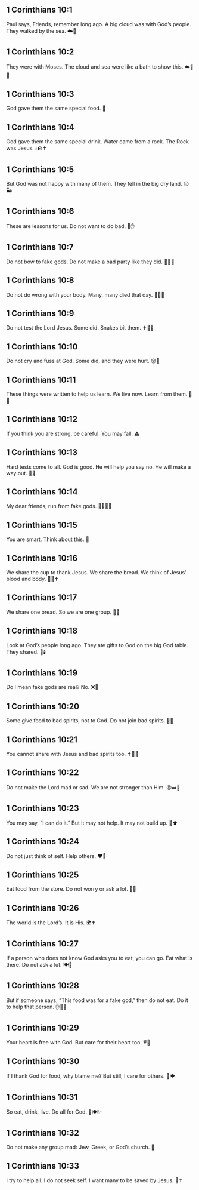 ## 1 Corinthians 10:1
Paul says, Friends, remember long ago. A big cloud was with God’s people. They walked by the sea. ☁️🌊
## 1 Corinthians 10:2
They were with Moses. The cloud and sea were like a bath to show this. ☁️🌊🛁
## 1 Corinthians 10:3
God gave them the same special food. 🍞
## 1 Corinthians 10:4
God gave them the same special drink. Water came from a rock. The Rock was Jesus. 💧🪨✝️
## 1 Corinthians 10:5
But God was not happy with many of them. They fell in the big dry land. 😔🏜️
## 1 Corinthians 10:6
These are lessons for us. Do not want to do bad. 📘✋
## 1 Corinthians 10:7
Do not bow to fake gods. Do not make a bad party like they did. 🚫🗿🎉
## 1 Corinthians 10:8
Do not do wrong with your body. Many, many died that day. 🚫🙅‍♂️
## 1 Corinthians 10:9
Do not test the Lord Jesus. Some did. Snakes bit them. ✝️🚫🐍
## 1 Corinthians 10:10
Do not cry and fuss at God. Some did, and they were hurt. 😢🚫
## 1 Corinthians 10:11
These things were written to help us learn. We live now. Learn from them. 📝👀
## 1 Corinthians 10:12
If you think you are strong, be careful. You may fall. ⚠️
## 1 Corinthians 10:13
Hard tests come to all. God is good. He will help you say no. He will make a way out. 💪🚪
## 1 Corinthians 10:14
My dear friends, run from fake gods. 🏃‍♀️🗿🚫
## 1 Corinthians 10:15
You are smart. Think about this. 🤔
## 1 Corinthians 10:16
We share the cup to thank Jesus. We share the bread. We think of Jesus’ blood and body. 🥖🍷✝️
## 1 Corinthians 10:17
We share one bread. So we are one group. 🤝🥖
## 1 Corinthians 10:18
Look at God’s people long ago. They ate gifts to God on the big God table. They shared. 🍖🕯️
## 1 Corinthians 10:19
Do I mean fake gods are real? No. ❌🗿
## 1 Corinthians 10:20
Some give food to bad spirits, not to God. Do not join bad spirits. 👿🚫
## 1 Corinthians 10:21
You cannot share with Jesus and bad spirits too. ✝️🚫👿
## 1 Corinthians 10:22
Do not make the Lord mad or sad. We are not stronger than Him. 😠➡️🙏
## 1 Corinthians 10:23
You may say, “I can do it.” But it may not help. It may not build up. 🧱⬆️
## 1 Corinthians 10:24
Do not just think of self. Help others. ❤️🙌
## 1 Corinthians 10:25
Eat food from the store. Do not worry or ask a lot. 🛒🍗
## 1 Corinthians 10:26
The world is the Lord’s. It is His. 🌍✝️
## 1 Corinthians 10:27
If a person who does not know God asks you to eat, you can go. Eat what is there. Do not ask a lot. 🍽️🙂
## 1 Corinthians 10:28
But if someone says, “This food was for a fake god,” then do not eat. Do it to help that person. ✋🗿🚫
## 1 Corinthians 10:29
Your heart is free with God. But care for their heart too. 💗🤝
## 1 Corinthians 10:30
If I thank God for food, why blame me? But still, I care for others. 🙏🍽️
## 1 Corinthians 10:31
So eat, drink, live. Do all for God. 🥤🍽️✨
## 1 Corinthians 10:32
Do not make any group mad: Jew, Greek, or God’s church. 🤝
## 1 Corinthians 10:33
I try to help all. I do not seek self. I want many to be saved by Jesus. 🙂✝️
